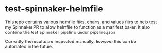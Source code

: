 # test-spinnaker-helmfile

This repo contains various helmfile files, charts, and values files to help test my Spinnaker PR to allow helmfile to function as a manifest baker.
It also contains the test spinnaker pipeline under pipeline.json

Currently the results are inspected manually, however this can be automated in the future.

